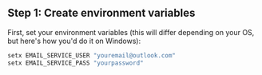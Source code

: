 ## Step 1: Create environment variables

First, set your environment variables (this will differ depending on your OS, but here's how you'd do it on Windows):
```bash
setx EMAIL_SERVICE_USER "youremail@outlook.com"
setx EMAIL_SERVICE_PASS "yourpassword"
```


